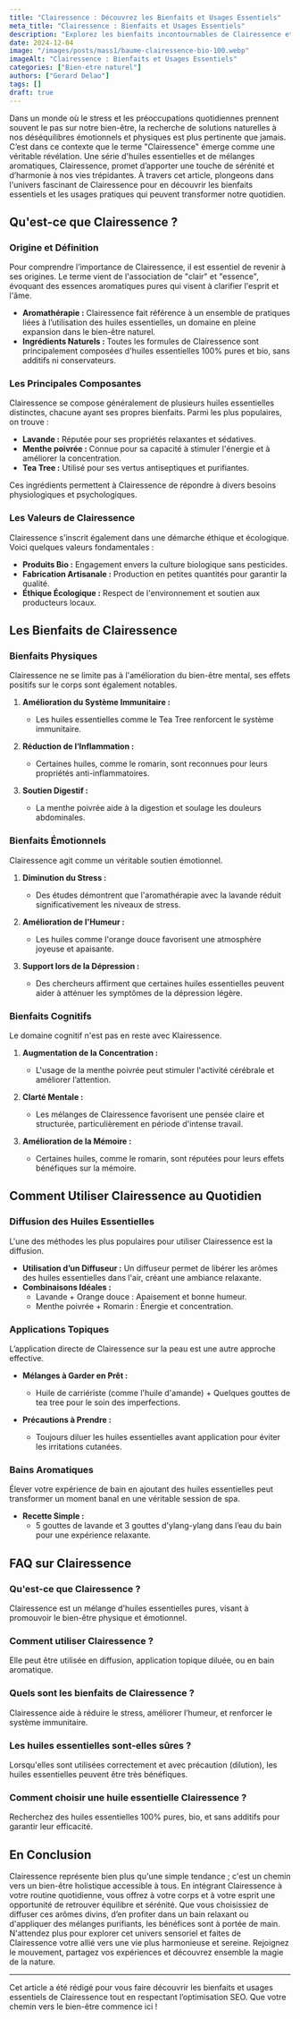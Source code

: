```yaml
---
title: "Clairessence : Découvrez les Bienfaits et Usages Essentiels"
meta_title: "Clairessence : Bienfaits et Usages Essentiels"
description: "Explorez les bienfaits incontournables de Clairessence et apprenez à l'intégrer dans votre quotidien pour un bien-être total."
date: 2024-12-04
image: "/images/posts/mass1/baume-clairessence-bio-100.webp"
imageAlt: "Clairessence : Bienfaits et Usages Essentiels"
categories: ["Bien-etre naturel"]
authors: ["Gerard Delao"]
tags: []
draft: true
---
```


Dans un monde où le stress et les préoccupations quotidiennes prennent souvent le pas sur notre bien-être, la recherche de solutions naturelles à nos déséquilibres émotionnels et physiques est plus pertinente que jamais. C’est dans ce contexte que le terme "Clairessence" émerge comme une véritable révélation. Une série d'huiles essentielles et de mélanges aromatiques, Clairessence, promet d’apporter une touche de sérénité et d’harmonie à nos vies trépidantes. À travers cet article, plongeons dans l'univers fascinant de Clairessence pour en découvrir les bienfaits essentiels et les usages pratiques qui peuvent transformer notre quotidien.

## Qu'est-ce que Clairessence ?

### Origine et Définition
Pour comprendre l’importance de Clairessence, il est essentiel de revenir à ses origines. Le terme vient de l'association de "clair" et "essence", évoquant des essences aromatiques pures qui visent à clarifier l'esprit et l'âme.

- **Aromathérapie :** Clairessence fait référence à un ensemble de pratiques liées à l’utilisation des huiles essentielles, un domaine en pleine expansion dans le bien-être naturel.
- **Ingrédients Naturels :** Toutes les formules de Clairessence sont principalement composées d'huiles essentielles 100% pures et bio, sans additifs ni conservateurs.
  
### Les Principales Composantes
Clairessence se compose généralement de plusieurs huiles essentielles distinctes, chacune ayant ses propres bienfaits. Parmi les plus populaires, on trouve :

- **Lavande :** Réputée pour ses propriétés relaxantes et sédatives.
- **Menthe poivrée :** Connue pour sa capacité à stimuler l'énergie et à améliorer la concentration.
- **Tea Tree :** Utilisé pour ses vertus antiseptiques et purifiantes.

Ces ingrédients permettent à Clairessence de répondre à divers besoins physiologiques et psychologiques.

### Les Valeurs de Clairessence
Clairessence s'inscrit également dans une démarche éthique et écologique. Voici quelques valeurs fondamentales :

- **Produits Bio :** Engagement envers la culture biologique sans pesticides.
- **Fabrication Artisanale :** Production en petites quantités pour garantir la qualité.
- **Éthique Écologique :** Respect de l'environnement et soutien aux producteurs locaux.

## Les Bienfaits de Clairessence

### Bienfaits Physiques
Clairessence ne se limite pas à l'amélioration du bien-être mental, ses effets positifs sur le corps sont également notables.

1. **Amélioration du Système Immunitaire :**
   - Les huiles essentielles comme le Tea Tree renforcent le système immunitaire.
   
2. **Réduction de l’Inflammation :**
   - Certaines huiles, comme le romarin, sont reconnues pour leurs propriétés anti-inflammatoires.

3. **Soutien Digestif :**
   - La menthe poivrée aide à la digestion et soulage les douleurs abdominales.

### Bienfaits Émotionnels
Clairessence agit comme un véritable soutien émotionnel.

1. **Diminution du Stress :**
   - Des études démontrent que l'aromathérapie avec la lavande réduit significativement les niveaux de stress.

2. **Amélioration de l'Humeur :**
   - Les huiles comme l'orange douce favorisent une atmosphère joyeuse et apaisante.
   
3. **Support lors de la Dépression :**
   - Des chercheurs affirment que certaines huiles essentielles peuvent aider à atténuer les symptômes de la dépression légère.

### Bienfaits Cognitifs
Le domaine cognitif n'est pas en reste avec Klairessence.

1. **Augmentation de la Concentration :**
   - L'usage de la menthe poivrée peut stimuler l'activité cérébrale et améliorer l’attention.

2. **Clarté Mentale :**
   - Les mélanges de Clairessence favorisent une pensée claire et structurée, particulièrement en période d'intense travail.

3. **Amélioration de la Mémoire :**
   - Certaines huiles, comme le romarin, sont réputées pour leurs effets bénéfiques sur la mémoire.

## Comment Utiliser Clairessence au Quotidien

### Diffusion des Huiles Essentielles
L'une des méthodes les plus populaires pour utiliser Clairessence est la diffusion.

- **Utilisation d’un Diffuseur :** Un diffuseur permet de libérer les arômes des huiles essentielles dans l'air, créant une ambiance relaxante.
- **Combinaisons Idéales :** 
  - Lavande + Orange douce : Apaisement et bonne humeur.
  - Menthe poivrée + Romarin : Énergie et concentration.

### Applications Topiques
L’application directe de Clairessence sur la peau est une autre approche effective.

- **Mélanges à Garder en Prêt :**
  - Huile de carriériste (comme l'huile d'amande) + Quelques gouttes de tea tree pour le soin des imperfections.
  
- **Précautions à Prendre :**
  - Toujours diluer les huiles essentielles avant application pour éviter les irritations cutanées.

### Bains Aromatiques
Élever votre expérience de bain en ajoutant des huiles essentielles peut transformer un moment banal en une véritable session de spa.

- **Recette Simple :**
  - 5 gouttes de lavande et 3 gouttes d'ylang-ylang dans l’eau du bain pour une expérience relaxante.

## FAQ sur Clairessence

### Qu'est-ce que Clairessence ?
Clairessence est un mélange d'huiles essentielles pures, visant à promouvoir le bien-être physique et émotionnel.

### Comment utiliser Clairessence ?
Elle peut être utilisée en diffusion, application topique diluée, ou en bain aromatique.

### Quels sont les bienfaits de Clairessence ?
Clairessence aide à réduire le stress, améliorer l’humeur, et renforcer le système immunitaire.

### Les huiles essentielles sont-elles sûres ?
Lorsqu'elles sont utilisées correctement et avec précaution (dilution), les huiles essentielles peuvent être très bénéfiques.

### Comment choisir une huile essentielle Clairessence ?
Recherchez des huiles essentielles 100% pures, bio, et sans additifs pour garantir leur efficacité.

## En Conclusion
Clairessence représente bien plus qu'une simple tendance ; c'est un chemin vers un bien-être holistique accessible à tous. En intégrant Clairessence à votre routine quotidienne, vous offrez à votre corps et à votre esprit une opportunité de retrouver équilibre et sérénité. Que vous choisissiez de diffuser ces arômes divins, d’en profiter dans un bain relaxant ou d'appliquer des mélanges purifiants, les bénéfices sont à portée de main. N'attendez plus pour explorer cet univers sensoriel et faites de Clairessence votre allié vers une vie plus harmonieuse et sereine. Rejoignez le mouvement, partagez vos expériences et découvrez ensemble la magie de la nature.

---

Cet article a été rédigé pour vous faire découvrir les bienfaits et usages essentiels de Clairessence tout en respectant l’optimisation SEO. Que votre chemin vers le bien-être commence ici !

